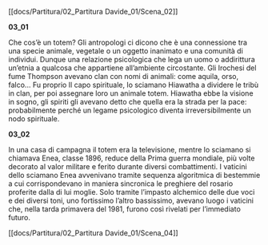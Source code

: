 [[docs/Partitura/02_Partitura Davide_01/Scena_02]]

**03_01**

Che cos’è un totem? Gli antropologi ci dicono che è una connessione tra una specie animale, vegetale o un oggetto inanimato e una comunità di individui. Dunque una relazione psicologica che lega un uomo o addirittura un’etnia a qualcosa che appartiene all’ambiente circostante. Gli Irochesi del fume Thompson avevano clan con nomi di animali: come aquila, orso, falco... Fu proprio Il capo spirituale, lo sciamano Hiawatha a dividere le tribù in clan, per poi assegnare loro un animale totem. Hiawatha ebbe la visione in sogno, gli spiriti gli avevano detto che quella era la strada per la pace: probabilmente perché un legame psicologico diventa irreversibilmente un nodo spirituale.

**03_02**

In una casa di campagna il totem era la televisione, mentre lo sciamano si chiamava Enea, classe 1896, reduce della Prima guerra mondiale, più volte decorato al valor militare e ferito durante diversi combattimenti. I vaticini dello sciamano Enea avvenivano tramite sequenza algoritmica di bestemmie a cui corrispondevano in maniera sincronica le preghiere del rosario proferite dalla di lui moglie. Solo tramite l’impasto alchemico delle due voci e dei diversi toni, uno fortissimo l’altro bassissimo, avevano luogo i vaticini che, nella tarda primavera del 1981, furono così rivelati per l’immediato futuro.

[[docs/Partitura/02_Partitura Davide_01/Scena_04]]
